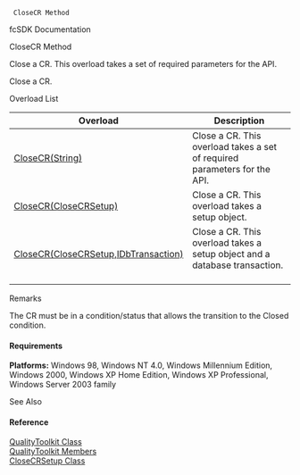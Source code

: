 ﻿     CloseCR Method                                                   

fcSDK Documentation

CloseCR Method

Close a CR. This overload takes a set of required parameters for the API.

Close a CR.

Overload List

| Overload | Description |
| --- | --- |
| [CloseCR(String)](FChoice.Toolkits.Clarify~FChoice.Toolkits.Clarify.Quality.QualityToolkit~CloseCR(String).md) | Close a CR. This overload takes a set of required parameters for the API.   |
| [CloseCR(CloseCRSetup)](FChoice.Toolkits.Clarify~FChoice.Toolkits.Clarify.Quality.QualityToolkit~CloseCR(CloseCRSetup).md) | Close a CR. This overload takes a setup object.   |
| [CloseCR(CloseCRSetup,IDbTransaction)](FChoice.Toolkits.Clarify~FChoice.Toolkits.Clarify.Quality.QualityToolkit~CloseCR(CloseCRSetup,IDbTransaction).md) | Close a CR. This overload takes a setup object and a database transaction.   |

Remarks

The CR must be in a condition/status that allows the transition to the Closed condition.

#### Requirements

**Platforms:** Windows 98, Windows NT 4.0, Windows Millennium Edition, Windows 2000, Windows XP Home Edition, Windows XP Professional, Windows Server 2003 family

See Also

#### Reference

[QualityToolkit Class](FChoice.Toolkits.Clarify~FChoice.Toolkits.Clarify.Quality.QualityToolkit.md)  
[QualityToolkit Members](FChoice.Toolkits.Clarify~FChoice.Toolkits.Clarify.Quality.QualityToolkit_members.md)  
[CloseCRSetup Class](FChoice.Toolkits.Clarify~FChoice.Toolkits.Clarify.Quality.CloseCRSetup.md)
